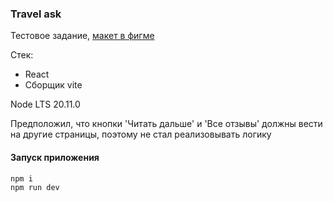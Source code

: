 ### Travel ask

Тестовое задание, [макет в фигме](https://www.figma.com/design/FCP5K3e1fKTum4sn68LzrpCm/TravelAsk-%E2%80%94-Test)

Стек:
- React
- Сборщик vite

Node LTS 20.11.0

Предположил, что кнопки 'Читать дальше' и 'Все отзывы' должны вести на другие страницы, поэтому не стал реализовывать логику

#### Запуск приложения

```sh
npm i
npm run dev
```
